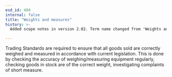 ```yaml
---
esd_id: 404
internal: false
title: "Weights and measures"
history: >-
  Added scope notes in version 2.02. Term name changed from 'Weights and measures' to 'Trading standards - weights and measures' in version 3.00. Name changed to 'Weights and measures' in version 4.00.

---
```


Trading Standards are required to ensure that all goods sold are correctly weighed and measured in accordance with current legislation.  This is done by checking the accuracy of weighing/measuring equipment regularly, checking goods in stock are of the correct weight, investigating complaints of short measure.

